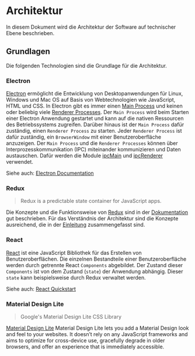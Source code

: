 # Architektur

In diesem Dokument wird die Architektur der Software auf technischer Ebene beschrieben.


## Grundlagen

Die folgenden Technologien sind die Grundlage für die Architektur.


### Electron

[Electron](https://electron.atom.io/) ermöglicht die Entwicklung von Desktopanwendungen für Linux,
Windows und Mac OS auf Basis von Webtechnologien wie JavaScript, HTML und CSS.
In Electron gibt es immer einen [Main Process](https://electron.atom.io/docs/tutorial/quick-start/#main-process)
und keinen oder beliebig viele [Renderer Processes](https://electron.atom.io/docs/tutorial/quick-start/#renderer-process).
Der `Main Process` wird beim Starten einer Electron Anwendung gestartet und kann auf die nativen
Ressourcen des Betriebssystems zugreifen. Darüber hinaus ist der `Main Process` dafür zuständig,
einen `Renderer Process` zu starten. Jeder `Renderer Process` ist dafür zuständig, ein `BrowserWindow`
mit einer Benutzeroberfläche anzuzeigen. Der `Main Process` und die `Renderer Processes` können über
Interprozesskommunikation (IPC) miteinander kommunizieren und Daten  austauschen. Dafür werden die
Module [ipcMain](https://electron.atom.io/docs/api/ipc-main) und
[ipcRenderer](https://electron.atom.io/docs/api/ipc-renderer) verwendet.

Siehe auch: [Electron Documentation](https://electron.atom.io/docs/)


### Redux

> Redux is a predictable state container for JavaScript apps.

Die Konzepte und die Funktionsweise von [Redux](http://redux.js.org/) sind in der
[Dokumentation](http://redux.js.org/) gut beschrieben. Für das Verständnis der Architektur sind die
Konzepte ausreichend, die in der [Einleitung](http://redux.js.org/docs/introduction/) zusammengefasst
sind.


### React

[React](https://facebook.github.io/react/) ist eine JavaScript Bibliothek für das Erstellen von
Benutzeroberflächen. Die einzelnen Bestandteile einer Benutzeroberfläche werden durch getrennte
React `Components` abgebildet. Der Zustand dieser `Components` ist von dem Zustand (`state`) der
Anwendung abhängig. Dieser `state` kann beispielsweise durch Redux verwaltet werden.

Siehe auch: [React Quickstart](https://facebook.github.io/react/docs/hello-world.html)

### Material Design Lite
> Google's Material Design Lite CSS Library

[Material Design Lite](http://www.getmdl.io/) Material Design Lite lets you add a Material Design look and feel to your websites. It doesn’t rely on any JavaScript frameworks and aims to optimize for cross-device use, gracefully degrade in older browsers, and offer an experience that is immediately accessible.